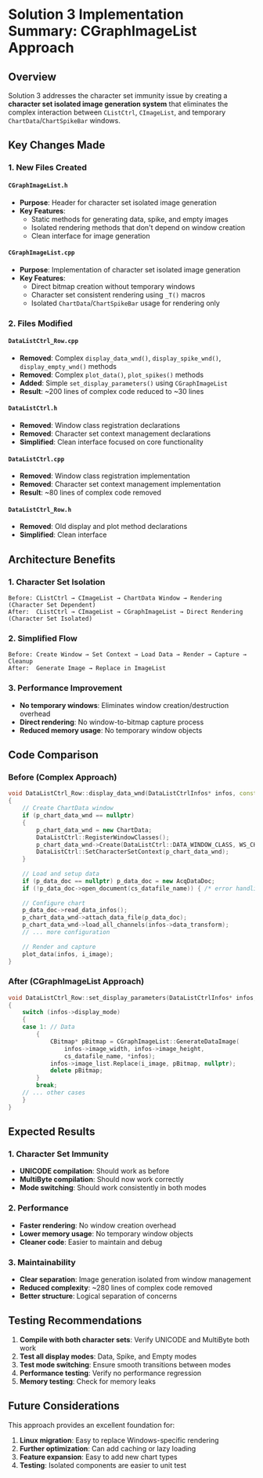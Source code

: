 # Solution 3 Implementation Summary: CGraphImageList Approach

## Overview

Solution 3 addresses the character set immunity issue by creating a **character set isolated image generation system** that eliminates the complex interaction between `CListCtrl`, `CImageList`, and temporary `ChartData`/`ChartSpikeBar` windows.

## Key Changes Made

### 1. New Files Created

#### `CGraphImageList.h`
- **Purpose**: Header for character set isolated image generation
- **Key Features**:
  - Static methods for generating data, spike, and empty images
  - Isolated rendering methods that don't depend on window creation
  - Clean interface for image generation

#### `CGraphImageList.cpp`
- **Purpose**: Implementation of character set isolated image generation
- **Key Features**:
  - Direct bitmap creation without temporary windows
  - Character set consistent rendering using `_T()` macros
  - Isolated `ChartData`/`ChartSpikeBar` usage for rendering only

### 2. Files Modified

#### `DataListCtrl_Row.cpp`
- **Removed**: Complex `display_data_wnd()`, `display_spike_wnd()`, `display_empty_wnd()` methods
- **Removed**: Complex `plot_data()`, `plot_spikes()` methods
- **Added**: Simple `set_display_parameters()` using `CGraphImageList`
- **Result**: ~200 lines of complex code reduced to ~30 lines

#### `DataListCtrl.h`
- **Removed**: Window class registration declarations
- **Removed**: Character set context management declarations
- **Simplified**: Clean interface focused on core functionality

#### `DataListCtrl.cpp`
- **Removed**: Window class registration implementation
- **Removed**: Character set context management implementation
- **Result**: ~80 lines of complex code removed

#### `DataListCtrl_Row.h`
- **Removed**: Old display and plot method declarations
- **Simplified**: Clean interface

## Architecture Benefits

### 1. Character Set Isolation
```
Before: CListCtrl → CImageList → ChartData Window → Rendering (Character Set Dependent)
After:  CListCtrl → CImageList → CGraphImageList → Direct Rendering (Character Set Isolated)
```

### 2. Simplified Flow
```
Before: Create Window → Set Context → Load Data → Render → Capture → Cleanup
After:  Generate Image → Replace in ImageList
```

### 3. Performance Improvement
- **No temporary windows**: Eliminates window creation/destruction overhead
- **Direct rendering**: No window-to-bitmap capture process
- **Reduced memory usage**: No temporary window objects

## Code Comparison

### Before (Complex Approach)
```cpp
void DataListCtrl_Row::display_data_wnd(DataListCtrlInfos* infos, const int i_image)
{
    // Create ChartData window
    if (p_chart_data_wnd == nullptr)
    {
        p_chart_data_wnd = new ChartData;
        DataListCtrl::RegisterWindowClasses();
        p_chart_data_wnd->Create(DataListCtrl::DATA_WINDOW_CLASS, WS_CHILD, ...);
        DataListCtrl::SetCharacterSetContext(p_chart_data_wnd);
    }
    
    // Load and setup data
    if (p_data_doc == nullptr) p_data_doc = new AcqDataDoc;
    if (!p_data_doc->open_document(cs_datafile_name)) { /* error handling */ }
    
    // Configure chart
    p_data_doc->read_data_infos();
    p_chart_data_wnd->attach_data_file(p_data_doc);
    p_chart_data_wnd->load_all_channels(infos->data_transform);
    // ... more configuration
    
    // Render and capture
    plot_data(infos, i_image);
}
```

### After (CGraphImageList Approach)
```cpp
void DataListCtrl_Row::set_display_parameters(DataListCtrlInfos* infos, const int i_image)
{
    switch (infos->display_mode)
    {
    case 1: // Data
        {
            CBitmap* pBitmap = CGraphImageList::GenerateDataImage(
                infos->image_width, infos->image_height,
                cs_datafile_name, *infos);
            infos->image_list.Replace(i_image, pBitmap, nullptr);
            delete pBitmap;
        }
        break;
    // ... other cases
    }
}
```

## Expected Results

### 1. Character Set Immunity
- **UNICODE compilation**: Should work as before
- **MultiByte compilation**: Should now work correctly
- **Mode switching**: Should work consistently in both modes

### 2. Performance
- **Faster rendering**: No window creation overhead
- **Lower memory usage**: No temporary window objects
- **Cleaner code**: Easier to maintain and debug

### 3. Maintainability
- **Clear separation**: Image generation isolated from window management
- **Reduced complexity**: ~280 lines of complex code removed
- **Better structure**: Logical separation of concerns

## Testing Recommendations

1. **Compile with both character sets**: Verify UNICODE and MultiByte both work
2. **Test all display modes**: Data, Spike, and Empty modes
3. **Test mode switching**: Ensure smooth transitions between modes
4. **Performance testing**: Verify no performance regression
5. **Memory testing**: Check for memory leaks

## Future Considerations

This approach provides an excellent foundation for:
1. **Linux migration**: Easy to replace Windows-specific rendering
2. **Further optimization**: Can add caching or lazy loading
3. **Feature expansion**: Easy to add new chart types
4. **Testing**: Isolated components are easier to unit test



